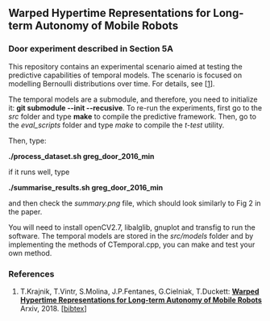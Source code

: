 ## Warped Hypertime Representations for Long-term Autonomy of Mobile Robots
### Door experiment described in Section 5A

This repository contains an experimental scenario aimed at testing the predictive capabilities of temporal models.
The scenario is focused on modelling Bernoulli distributions over time. 
For details, see [[1](#references)].

The temporal models are a submodule, and therefore, you need to initialize it: **git submodule --init --recusive**.
To re-run the experiments, first go to the *src* folder and type **make** to compile the predictive framework.
Then, go to the *eval_scripts* folder and type *make* to compile the *t-test* utility.

Then, type:

**./process_dataset.sh greg_door_2016_min**

if it runs well, type

**./summarise_results.sh greg_door_2016_min**

and then check the *summary.png* file, which should look similarly to Fig 2 in the paper.

You will need to install openCV2.7, libalglib, gnuplot and transfig to run the software.
The temporal models are stored in the *src/models* folder and by implementing the methods of CTemporal.cpp, you can make and test your own method.

### References
1. T.Krajnik, T.Vintr, S.Molina, J.P.Fentanes, G.Cielniak, T.Duckett: <b>[Warped Hypertime Representations for Long-term Autonomy of Mobile Robots](http://raw.githubusercontent.com/wiki/gestom/hypertime/papers/hypertime.pdf)</b> Arxiv, 2018. [[bibtex](http://raw.githubusercontent.com/wiki/gestom/hypertime/papers/hypertime.bib)]
